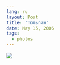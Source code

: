 ```yaml
---
lang: ru
layout: Post
title: 'Тюльпан'
date: May 15, 2006
tags:
  - photos
---
```


![](/images/blog/MG-6654.jpg)
